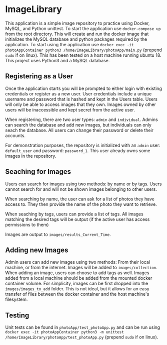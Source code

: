 # ImageLibrary 
This application is a simple image repository to practice using Docker, MySQL, and Python unittest. To start the application use `docker-compose up` from the root directory. 
This will create and run the docker image that initializes the MySQL database and python packages required by the application. To start using the application use `docker exec -it photoAppContainer python3 /home/ImageLibrary/photoApp/main.py` (prepend `sudo` if on linux). This has been tested on a host machine running ubuntu 18. This project uses Python3 and a MySQL database.

## Registering as a User
Once the application starts you will be prompted to either login with existing credentials or register as a new user. User credentials include a unique username and password that is hashed and kept in the Users table. 
Users will only be able to access images that they own. Images owned by other users will be inaccessible and kept secret from the active user.

When registering, there are two user types: `admin` and `individual`. Admins can search the database and add new images, but individuals can only seach the database. All users can change their password or delete their accounts.

For demonstration purposes, the repository is initialized with an `admin` user: `default_user` and password: `password_1`. This user already owns some images in the repository.

## Seaching for Images
Users can search for images using two methods: by name or by tags. Users cannot search for and will not be shown images belonging to other users.

When searching by name, the user can ask for a list of photos they have access to. They then provide the name of the photo they want to retrieve. 

When seaching by tags, users can provide a list of tags. All images matching the desired tags will be output (if the active user has access permissions to them)

Images are output to `images/results_Current_Time`.
## Adding new Images
Admin users can add new images using two methods: From their local machine, or from the internet. Images will be added to `images/collection`. When adding an image, users can choose to add tags as well. Images added from a local machine should be added from the mounted docker container volume. For simplicity, images can be first dropped into the `images/images_to_add` folder. This is not ideal, but it allows for an easy transfer of files between the docker container and the host machine's filesystem.

## Testing
Unit tests can be found in `photoApp/test_photoApp.py` and can be run using `docker exec -it photoAppContainer python3 -m unittest /home/ImageLibrary/photoApp/test_photoApp.py` (prepend `sudo` if on linux).


